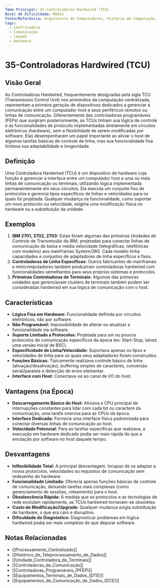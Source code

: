 ```yaml
---
Tema Principal: 35-Controladoras Hardwired (TCU)
Nível de Dificuldade: Médio
Fonte/Referência: Arquitetura de Computadores, História da Computação, Sistemas IBM
tags:
  - Controladora
  - Comunicação
  - Legado
  - Hardware
---
```


# 35-Controladoras Hardwired (TCU)

## Visão Geral

As Controladoras Hardwired, frequentemente designadas pela sigla TCU (Transmission Control Unit) nos primórdios da computação centralizada, representam a primeira geração de dispositivos dedicados a gerenciar a comunicação entre um computador host e seus periféricos remotos ou linhas de comunicação. Diferentemente das controladoras programáveis (FEPs) que surgiram posteriormente, as TCUs tinham sua lógica de controle e as funcionalidades de protocolo implementadas diretamente em circuitos eletrônicos (hardware), sem a flexibilidade de serem modificadas por software. Elas desempenharam um papel importante ao aliviar o host de algumas tarefas básicas de controle de linha, mas sua funcionalidade fixa limitava sua adaptabilidade e longevidade.

## Definição

Uma Controladora Hardwired (TCU) é um dispositivo de hardware cuja função é gerenciar a interface entre um computador host e uma ou mais linhas de comunicação ou terminais, utilizando lógica implementada permanentemente em seus circuitos. Ela executa um conjunto fixo de protocolos e gerencia tipos específicos de linhas e velocidades para os quais foi projetada. Qualquer mudança na funcionalidade, como suportar um novo protocolo ou velocidade, exigiria uma modificação física no hardware ou a substituição da unidade.

## Exemplos

1.  **IBM 2701, 2702, 2703:** Estas foram algumas das primeiras Unidades de Controle de Transmissão da IBM, projetadas para conectar linhas de comunicação de baixa e média velocidade (telegráficas, telefônicas com modems) aos mainframes System/360. Cada modelo tinha capacidades e conjuntos de adaptadores de linha específicos e fixos.
2.  **Controladoras de Linha Específicas:** Outros fabricantes de mainframes e minicomputadores também produziram controladoras hardwired com funcionalidades semelhantes para seus próprios sistemas e protocolos.
3.  **Primeiras Controladoras de Terminais:** Algumas das primeiras unidades que gerenciavam clusters de terminais também podem ser consideradas hardwired em sua lógica de comunicação com o host.

## Características

*   **Lógica Fixa em Hardware:** Funcionalidade definida por circuitos eletrônicos, não por software.
*   **Não Programável:** Impossibilidade de alterar ou atualizar a funcionalidade via software.
*   **Suporte Limitado a Protocolos:** Projetada para um ou poucos protocolos de comunicação específicos da época (ex: Start-Stop, talvez uma versão inicial de BSC).
*   **Especificidade de Linha/Velocidade:** Suportava apenas os tipos e velocidades de linha para os quais seus adaptadores foram construídos.
*   **Funções Básicas:** Tipicamente realizava controle básico de linha (ativação/desativação), buffering simples de caracteres, conversão serial/paralela e detecção de erros elementar.
*   **Interface com Host:** Conectava-se ao canal de I/O do host.

## Vantagens (na Época)

*   **Descarregamento Básico do Host:** Aliviava a CPU principal de interrupções constantes para lidar com cada bit ou caractere da comunicação, uma tarefa onerosa para as CPUs da época.
*   **Interface Dedicada:** Fornecia uma interface física padronizada para conectar diversas linhas de comunicação ao host.
*   **Velocidade Potencial:** Para as tarefas específicas que realizava, a execução em hardware dedicado podia ser mais rápida do que a emulação por software no host daquele tempo.

## Desvantagens

*   **Inflexibilidade Total:** A principal desvantagem. Incapaz de se adaptar a novos protocolos, velocidades ou requisitos de comunicação sem redesenho do hardware.
*   **Funcionalidade Limitada:** Oferecia apenas funções básicas de controle de comunicação, deixando tarefas mais complexas (como gerenciamento de sessões, roteamento) para o host.
*   **Obsolescência Rápida:** À medida que os protocolos e as tecnologias de rede evoluíam rapidamente, as TCUs hardwired tornavam-se obsoletas.
*   **Custo de Modificação/Upgrade:** Qualquer mudança exigia substituição de hardware, o que era caro e disruptivo.
*   **Dificuldade de Diagnóstico:** Diagnosticar problemas em lógica hardwired podia ser mais complexo do que depurar software.

## Notas Relacionadas

*   [[Processamento_Centralizado]]
*   [[Histórico_de_Teleprocessamento_de_Dados]]
*   [[Unidade_Controladora_de_Terminais]]
*   [[Controladoras_de_Comunicação]]
*   [[Controladoras_Programáveis_(PFEP)]]
*   [[Equipamentos_Terminais_de_Dados_(DTE)]]
*   [[Equipamentos_de_Comunicação_de_Dados_(DCE)]]

